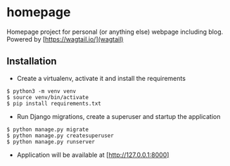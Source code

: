 # homepage

Homepage project for personal (or anything else) webpage including blog. Powered by [https://wagtail.io/](wagtail)

## Installation

- Create a virtualenv, activate it and install the requirements
```
$ python3 -m venv venv
$ source venv/bin/activate
$ pip install requirements.txt
```

- Run Django migrations, create a superuser and startup the application
```
$ python manage.py migrate
$ python manage.py createsuperuser
$ python manage.py runserver
```

- Application will be available at [http://127.0.0.1:8000]
